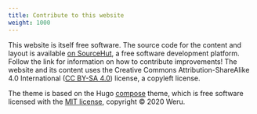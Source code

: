 ```yaml
---
title: Contribute to this website
weight: 1000
---
```


This website is itself free software. The source code for the content and layout
is available [on SourceHut][0], a free software development platform. Follow the
link for information on how to contribute improvements! The website and its
content uses the Creative Commons Attribution-ShareAlike 4.0 International
([CC BY-SA 4.0][CC-BY-SA]) license, a copyleft license.

[0]: https://sr.ht/~sircmpwn/writefreesoftware.org/
[CC-BY-SA]: https://creativecommons.org/licenses/by-sa/4.0/

The theme is based on the Hugo
<a href="https://github.com/onweru/compose" class="non-free" title="Warning: this link will take you to GitHub, a non-free website">compose</a>
theme, which is free software licensed with the [MIT
license](https://mit-license.org/), copyright &copy; 2020 Weru.
